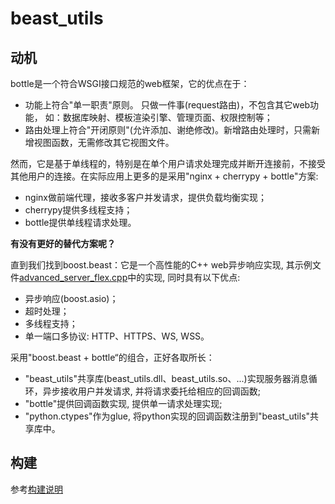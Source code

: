# beast_utils

## 动机

bottle是一个符合WSGI接口规范的web框架，它的优点在于：

* 功能上符合"单一职责"原则。 只做一件事(request路由)，不包含其它web功能， 如：数据库映射、模板渲染引擎、管理页面、权限控制等；
* 路由处理上符合"开闭原则"(允许添加、谢绝修改)。新增路由处理时，只需新增视图函数，无需修改其它视图文件。

然而，它是基于单线程的，特别是在单个用户请求处理完成并断开连接前，不接受其他用户的连接。在实际应用上更多的是采用"nginx + cherrypy + bottle"方案:

* nginx做前端代理，接收多客户并发请求，提供负载均衡实现；
* cherrypy提供多线程支持；
* bottle提供单线程请求处理。

**有没有更好的替代方案呢？**

直到我们找到boost.beast：它是一个高性能的C++ web异步响应实现, 其示例文件[advanced_server_flex.cpp](https://www.boost.org/doc/libs/1_77_0/libs/beast/example/advanced/server-flex/advanced_server_flex.cpp)中的实现, 同时具有以下优点:

* 异步响应(boost.asio)；
* 超时处理；
* 多线程支持；
* 单一端口多协议: HTTP、HTTPS、WS, WSS。

采用"boost.beast + bottle“的组合，正好各取所长：

* "beast_utils"共享库(beast_utils.dll、beast_utils.so、...)实现服务器消息循环，异步接收用户并发请求, 并将请求委托给相应的回调函数;
* "bottle"提供回调函数实现, 提供单一请求处理实现;
* "python.ctypes"作为glue, 将python实现的回调函数注册到"beast_utils"共享库中。

## 构建

参考[构建说明](BUILD.md)

